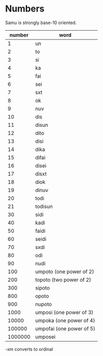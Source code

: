# Numbers

Samu is strongly base-10 oriented.

number | word
--- | ---
1 | un
2 | to
3 | si
4 | ka
5 | fai
6 | sei
7 | sxt
8 | ok
9 | nuv
10 | dis
11 | disun
12 | dito
13 | disi
14 | dika
15 | difai
16 | disei
17 | disxt
18 | diok
19 | dinuv
20 | todi
21 | todisun
30 | sidi
40 | kadi
50 | faidi
60 | seidi
70 | sxdi
80 | odi
90 | nudi
100 | umpoto (one power of 2)
200 | topoto (two power of 2)
300 | sipoto
800 | opoto
900 | nupoto
1000 | umposi (one power of 3)
10000 | umpoka (one power of 4)
100000 | umpofai (one power of 5)
1000000 | umposei

-xm converts to ordinal
 

